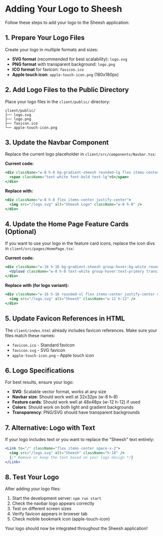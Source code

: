 # Adding Your Logo to Sheesh

Follow these steps to add your logo to the Sheesh application:

## 1. Prepare Your Logo Files

Create your logo in multiple formats and sizes:
- **SVG format** (recommended for best scalability): `logo.svg`
- **PNG format** with transparent background: `logo.png`
- **ICO format** for favicon: `favicon.ico`
- **Apple touch icon**: `apple-touch-icon.png` (180x180px)

## 2. Add Logo Files to the Public Directory

Place your logo files in the `client/public/` directory:
```
client/public/
├── logo.svg
├── logo.png
├── favicon.ico
└── apple-touch-icon.png
```

## 3. Update the Navbar Component

Replace the current logo placeholder in `client/src/components/Navbar.tsx`:

**Current code:**
```jsx
<div className="w-8 h-8 bg-gradient-sheesh rounded-lg flex items-center justify-center">
  <span className="text-white font-bold text-lg">S</span>
</div>
```

**Replace with:**
```jsx
<div className="w-8 h-8 flex items-center justify-center">
  <img src="/logo.svg" alt="Sheesh Logo" className="w-8 h-8" />
</div>
```

## 4. Update the Home Page Feature Cards (Optional)

If you want to use your logo in the feature card icons, replace the icon divs in `client/src/pages/HomePage.tsx`:

**Current code:**
```jsx
<div className="w-16 h-16 bg-gradient-sheesh group-hover:bg-white rounded-xl flex items-center justify-center mx-auto mb-4 transition-all duration-300">
  <Upload className="w-8 h-8 text-white group-hover:text-primary transition-colors duration-300" />
</div>
```

**Replace with (for logo variant):**
```jsx
<div className="w-16 h-16 rounded-xl flex items-center justify-center mx-auto mb-4">
  <img src="/logo.svg" alt="Sheesh" className="w-12 h-12" />
</div>
```

## 5. Update Favicon References in HTML

The `client/index.html` already includes favicon references. Make sure your files match these names:
- `favicon.ico` - Standard favicon
- `favicon.svg` - SVG favicon
- `apple-touch-icon.png` - Apple touch icon

## 6. Logo Specifications

For best results, ensure your logo:
- **SVG**: Scalable vector format, works at any size
- **Navbar size**: Should work well at 32x32px (w-8 h-8)
- **Feature cards**: Should work well at 48x48px (w-12 h-12) if used
- **Colors**: Should work on both light and gradient backgrounds
- **Transparency**: PNG/SVG should have transparent backgrounds

## 7. Alternative: Logo with Text

If your logo includes text or you want to replace the "Sheesh" text entirely:

```jsx
<Link to="/" className="flex items-center space-x-2">
  <img src="/logo.svg" alt="Sheesh" className="h-10" />
  {/* Remove or keep the text based on your logo design */}
</Link>
```

## 8. Test Your Logo

After adding your logo files:
1. Start the development server: `npm run start`
2. Check the navbar logo appears correctly
3. Test on different screen sizes
4. Verify favicon appears in browser tab
5. Check mobile bookmark icon (apple-touch-icon)

Your logo should now be integrated throughout the Sheesh application!
